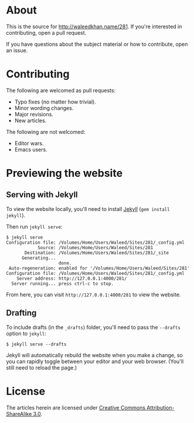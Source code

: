 # About

This is the source for http://waleedkhan.name/281. If you're interested in
contributing, open a pull request.

If you have questions about the subject material or how to contribute, open an
issue.

# Contributing

The following are welcomed as pull requests:

  * Typo fixes (no matter how trivial).
  * Minor wording changes.
  * Major revisions.
  * New articles.

The following are not welcomed:

  * Editor wars.
  * Emacs users.

# Previewing the website

## Serving with Jekyll

To view the website locally, you'll need to install [Jekyll][jekyll] (`gem
install jekyll`).

  [jekyll]: http://jekyllrb.com/

Then run `jekyll serve`:

```
$ jekyll serve
Configuration file: /Volumes/Home/Users/Waleed/Sites/281/_config.yml
			Source: /Volumes/Home/Users/Waleed/Sites/281
	   Destination: /Volumes/Home/Users/Waleed/Sites/281/_site
	  Generating...
					done.
 Auto-regeneration: enabled for '/Volumes/Home/Users/Waleed/Sites/281'
Configuration file: /Volumes/Home/Users/Waleed/Sites/281/_config.yml
	Server address: http://127.0.0.1:4000/281/
  Server running... press ctrl-c to stop.
```

From here, you can visit `http://127.0.0.1:4000/281` to view the website.

## Drafting

To include drafts (in the `_drafts`) folder, you'll need to pass the `--drafts` option to `jekyll`:

```
$ jekyll serve --drafts
```

Jekyll will automatically rebuild the website when you make a change, so you can rapidly toggle between your editor and your web browser. (You'll still need to reload the page.)

# License

The articles herein are licensed under [Creative Commons Attribution-ShareAlike
3.0][ccsa3].

  [ccsa3]: https://creativecommons.org/licenses/by-sa/3.s/us/
